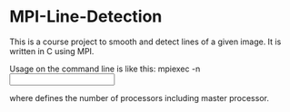 # MPI-Line-Detection
This is a course project to smooth and detect lines of a given image. It is written in C using MPI.

Usage on the command line is like this: 
mpiexec -n <Processors> <executable> <input> <output>

where <Processors> defines the number of processors including master processor.
